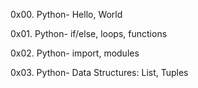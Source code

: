 0x00. Python- Hello, World

0x01. Python- if/else, loops, functions

0x02. Python- import, modules

0x03. Python- Data Structures: List, Tuples
